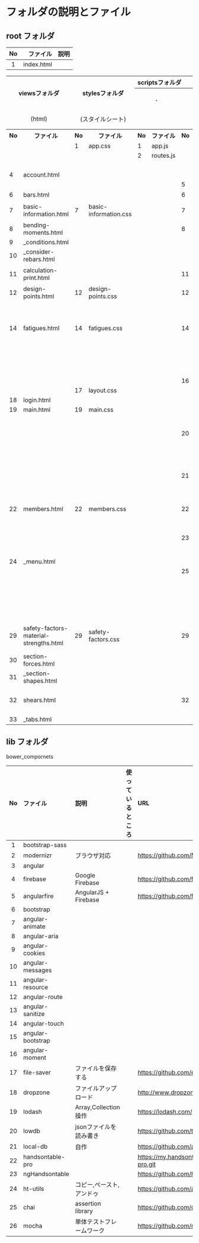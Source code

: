 # フォルダの説明とファイル

## root フォルダ

|  No  |      ファイル  |        説明     |
|:----:|----------------:|:-----------------|
|   1  |     index.html  |                  |


<nobr>
    <table>
        <tbody>
            <tr>
                <th rowspan="2" colspan="2">viewsフォルダ</th>
                <th rowspan="2" colspan="2">stylesフォルダ</th>
                <th colspan="10" align="left">scriptsフォルダ</th>
                <th rowspan="3">説明</th>
            </tr>
            <tr>
                <th colspan="2">.</th>
                <th colspan="2">/configフォルダ</th>
                <th colspan="2">/controllersフォルダ</th>
                <th colspan="2">/servicesフォルダ</th>
                <th colspan="2">/defaultsフォルダ</th>
            </tr>
            <tr>
                <td colspan="2" align="center">(html)</td>
                <td colspan="2" align="center">(スタイルシート)</td>
                <td colspan="2" align="center">&nbsp;</td>
                <td colspan="2" align="center">(デザイン定義)</td>
                <td colspan="2" align="center">(デザインへの結びつけ)</td>
                <td colspan="2" align="center">(データ操作・作成)</td>
                <td colspan="2" align="center">(入力補助の項目定義)</td>
            </tr>
            <tr>
                <th>No</th><th>ファイル</th>
                <th>No</th><th>ファイル</th>
                <th>No</th><th>ファイル</th>     
                <th>No</th><th>ファイル</th>     
                <th>No</th><th>ファイル</th>     
                <th>No</th><th>ファイル</th>     
                <th>No</th><th>ファイル</th>     
                <th>&nbsp;</th>     
            </tr>
            <tr>
                <td>&nbsp;</td><td>&nbsp;</td>
                <td>1</td><td>app.css</td>     
                <td>1</td><td>app.js</td>     
                <td>&nbsp;</td><td>&nbsp;</td>     
                <td>&nbsp;</td><td>&nbsp;</td>     
                <td>&nbsp;</td><td>&nbsp;</td>     
                <td>&nbsp;</td><td>&nbsp;</td>     
                <td>&nbsp;</td>     
            </tr>
            <tr>
                <td>&nbsp;</td><td>&nbsp;</td>
                <td>&nbsp;</td><td>&nbsp;</td>     
                <td>2</td><td>routes.js</td>     
                <td>&nbsp;</td><td>&nbsp;</td>     
                <td>&nbsp;</td><td>&nbsp;</td>     
                <td>&nbsp;</td><td>&nbsp;</td>     
                <td>&nbsp;</td><td>&nbsp;</td>     
                <td>&nbsp;</td>     
            </tr>
            <tr>
                <td>&nbsp;</td><td>&nbsp;</td>
                <td>&nbsp;</td><td>&nbsp;</td>     
                <td>&nbsp;</td><td>&nbsp;</td>     
                <td>&nbsp;</td><td>&nbsp;</td>     
                <td>&nbsp;</td><td>&nbsp;</td>     
                <td>3</td><td>auth.js</td>     
                <td>&nbsp;</td><td>&nbsp;</td>     
                <td>&nbsp;</td>     
            </tr>
            <tr>
                <td>4</td><td>account.html</td>
                <td>&nbsp;</td><td>&nbsp;</td>     
                <td>&nbsp;</td><td>&nbsp;</td>     
                <td>&nbsp;</td><td>&nbsp;</td>     
                <td>4</td><td>account.js</td>     
                <td>&nbsp;</td><td>&nbsp;</td>     
                <td>&nbsp;</td><td>&nbsp;</td>     
                <td>&nbsp;</td>     
            </tr>
            <tr>
                <td>&nbsp;</td><td>&nbsp;</td>
                <td>&nbsp;</td><td>&nbsp;</td>     
                <td>&nbsp;</td><td>&nbsp;</td>     
                <td>5</td><td>app.config.js</td>     
                <td>&nbsp;</td><td>&nbsp;</td>     
                <td>&nbsp;</td><td>&nbsp;</td>     
                <td>5</td><td>bar.defaults.js</td>     
                <td>&nbsp;</td>     
            </tr>
            <tr>
                <td>6</td><td>bars.html</td>
                <td>&nbsp;</td><td>&nbsp;</td>     
                <td>&nbsp;</td><td>&nbsp;</td>     
                <td>6</td><td>bar.config.js</td>     
                <td>6</td><td>bars.js</td>     
                <td>6</td><td>bar.js</td>     
                <td>&nbsp;</td><td>&nbsp;</td>     
                <td>鉄筋配置</td>     
            </tr>
            <tr>
                <td>7</td><td>basic&#045;information.html</td>
                <td>7</td><td>basic&#045;information.css</td>     
                <td>&nbsp;</td><td>&nbsp;</td>     
                <td>7</td><td>basic&#045;information.config.js</td>     
                <td>7</td><td>basic&#045;information.js</td>     
                <td>7</td><td>basic&#045;information.js</td>     
                <td>&nbsp;</td><td>&nbsp;</td>     
                <td>基本データ</td>     
            </tr>
            <tr>
                <td>8</td><td>bending&#045;moments.html</td>
                <td>&nbsp;</td><td>&nbsp;</td>     
                <td>&nbsp;</td><td>&nbsp;</td>     
                <td>8</td><td>bending&#045;moment.config.js</td>     
                <td>8</td><td>bending&#045;moments.js</td>     
                <td>8</td><td>bending&#045;moment.js</td>     
                <td>8</td><td>bending&#045;moment.defaults.js</td>     
                <td>bending&#045;moment*</td>     
            </tr>
            <tr>
                <td>9</td><td>_conditions.html</td>
                <td>&nbsp;</td><td>&nbsp;</td>     
                <td>&nbsp;</td><td>&nbsp;</td>     
                <td>&nbsp;</td><td>&nbsp;</td>     
                <td>&nbsp;</td><td>&nbsp;</td>     
                <td>&nbsp;</td><td>&nbsp;</td>     
                <td>9</td><td>condition.defaults.js</td>     
                <td>&nbsp;</td>     
            </tr>
            <tr>
                <td>10</td><td>_consider&#045;rebars.html</td>
                <td>&nbsp;</td><td>&nbsp;</td>     
                <td>&nbsp;</td><td>&nbsp;</td>     
                <td>&nbsp;</td><td>&nbsp;</td>     
                <td>&nbsp;</td><td>&nbsp;</td>     
                <td>&nbsp;</td><td>&nbsp;</td>     
                <td>10</td><td>consider&#045;rebar.defaults.js</td>     
                <td>&nbsp;</td>     
            </tr>
            <tr>
                <td>11</td><td>calculation&#045;print.html</td>
                <td>&nbsp;</td><td>&nbsp;</td>     
                <td>&nbsp;</td><td>&nbsp;</td>     
                <td>11</td><td>calculation&#045;print.config.js</td>     
                <td>11</td><td>calculation&#045;print.js</td>     
                <td>11</td><td>calculation&#045;print.js</td>     
                <td>&nbsp;</td><td>&nbsp;</td>     
                <td>計算・印刷</td>     
            </tr>
            <tr>
                <td>12</td><td>design&#045;points.html</td>
                <td>12</td><td>design&#045;points.css</td>     
                <td>&nbsp;</td><td>&nbsp;</td>     
                <td>12</td><td>design&#045;point.config.js</td>     
                <td>12</td><td>design&#045;points.js</td>     
                <td>12</td><td>design&#045;point.js</td>     
                <td>12</td><td>design&#045;point.defaults.js</td>     
                <td>算出点</td>     
            </tr>
            <tr>
                <td>&nbsp;</td><td>&nbsp;</td>
                <td>&nbsp;</td><td>&nbsp;</td>     
                <td>&nbsp;</td><td>&nbsp;</td>     
                <td>&nbsp;</td><td>&nbsp;</td>     
                <td>&nbsp;</td><td>&nbsp;</td>     
                <td>&nbsp;</td><td>&nbsp;</td>     
                <td>13</td><td>design&#045;point&#045;name.defaults.js</td>     
                <td>&nbsp;</td>     
            </tr>
            <tr>
                <td>14</td><td>fatigues.html</td>
                <td>14</td><td>fatigues.css</td>     
                <td>&nbsp;</td><td>&nbsp;</td>     
                <td>14</td><td>fatigue.config.js</td>     
                <td>14</td><td>fatigues.js</td>     
                <td>14</td><td>fatigue.js</td>     
                <td>14</td><td>fatigue.defaults.js</td>     
                <td>疲労データ</td>     
            </tr>
            <tr>
                <td>&nbsp;</td><td>&nbsp;</td>
                <td>&nbsp;</td><td>&nbsp;</td>     
                <td>&nbsp;</td><td>&nbsp;</td>     
                <td>&nbsp;</td><td>&nbsp;</td>     
                <td>&nbsp;</td><td>&nbsp;</td>     
                <td>15</td><td>group.js</td>     
                <td>15</td><td>group.defaults.js</td>     
                <td>部材・断面のグループNoと部材名</td>     
            </tr>
            <tr>
                <td>&nbsp;</td><td>&nbsp;</td>     
                <td>&nbsp;</td><td>&nbsp;</td>
                <td>&nbsp;</td><td>&nbsp;</td>     
                <td>16</td><td>group.config.js</td>     
                <td>16</td><td>groups.js</td>     
                <td>&nbsp;</td><td>&nbsp;</td>     
                <td>&nbsp;</td><td>&nbsp;</td>     
                <td>&nbsp;</td>     
            </tr>
            <tr>
                <td>&nbsp;</td><td>&nbsp;</td>
                <td>17</td><td>layout.css</td>     
                <td>&nbsp;</td><td>&nbsp;</td>     
                <td>&nbsp;</td><td>&nbsp;</td>     
                <td>&nbsp;</td><td>&nbsp;</td>     
                <td>&nbsp;</td><td>&nbsp;</td>     
                <td>&nbsp;</td><td>&nbsp;</td>     
                <td>&nbsp;</td>     
            </tr>
            <tr>
                <td>18</td><td>login.html</td>
                <td>&nbsp;</td><td>&nbsp;</td>
                <td>&nbsp;</td><td>&nbsp;</td>     
                <td>&nbsp;</td><td>&nbsp;</td>     
                <td>18</td><td>login.js</td>     
                <td>&nbsp;</td><td>&nbsp;</td>     
                <td>&nbsp;</td><td>&nbsp;</td>     
                <td>&nbsp;</td>     
            </tr>
            <tr>
                <td>19</td><td>main.html</td>
                <td>19</td><td>main.css</td>     
                <td>&nbsp;</td><td>&nbsp;</td>     
                <td>&nbsp;</td><td>&nbsp;</td>     
                <td>19</td><td>main.js</td>     
                <td>&nbsp;</td><td>&nbsp;</td>     
                <td>&nbsp;</td><td>&nbsp;</td>     
                <td>&nbsp;</td>     
            </tr>
            <tr>
                <td>&nbsp;</td><td>&nbsp;</td>
                <td>&nbsp;</td><td>&nbsp;</td>     
                <td>&nbsp;</td><td>&nbsp;</td>     
                <td>20</td><td>material-strength.config.js</td>     
                <td>&nbsp;</td><td>&nbsp;</td>     
                <td>20</td><td>material&#045;strength.js</td>     
                <td>20</td><td>material&#045;strength.defaults.js</td>     
                <td>安全係数・材料強度の材料強度</td>     
            </tr>
            <tr>
                <td>&nbsp;</td><td>&nbsp;</td>     
                <td>&nbsp;</td><td>&nbsp;</td>
                <td>&nbsp;</td><td>&nbsp;</td>     
                <td>21</td><td>material&#045;strength&#045;rest.config.js</td>     
                <td>&nbsp;</td><td>&nbsp;</td>     
                <td>21</td><td>material&#045;strength&#045;rest.js</td>     
                <td>&nbsp;</td><td>&nbsp;</td>     
                <td>安全係数・材料強度の材料の基本情報</td>     
            </tr>
            <tr>
                <td>22</td><td>members.html</td>
                <td>22</td><td>members.css</td>     
                <td>&nbsp;</td><td>&nbsp;</td>     
                <td>22</td><td>member.config.js</td>     
                <td>22</td><td>members.js</td>     
                <td>22</td><td>member.js</td>     
                <td>22</td><td>member.defaults.js</td>     
                <td>部材・断面</td>     
            </tr>
            <tr>
                <td>&nbsp;</td><td>&nbsp;</td>
                <td>&nbsp;</td><td>&nbsp;</td>     
                <td>&nbsp;</td><td>&nbsp;</td>     
                <td>23</td><td>member&#045;section.config.js</td>     
                <td>&nbsp;</td><td>&nbsp;</td>     
                <td>&nbsp;</td><td>&nbsp;</td>
                <td>&nbsp;</td><td>&nbsp;</td>
                <td>部材・断面のグループNo以外</td>     
            </tr>
            <tr>
                <td>24</td><td>_menu.html</td>
                <td>&nbsp;</td><td>&nbsp;</td>     
                <td>&nbsp;</td><td>&nbsp;</td>     
                <td>&nbsp;</td><td>&nbsp;</td>     
                <td>24</td><td>menu.js</td>     
                <td>&nbsp;</td><td>&nbsp;</td>
                <td>&nbsp;</td><td>&nbsp;</td>
                <td>&nbsp;</td>     
            </tr>
            <tr>
                <td>&nbsp;</td><td>&nbsp;</td>
                <td>&nbsp;</td><td>&nbsp;</td>     
                <td>&nbsp;</td><td>&nbsp;</td>     
                <td>25</td><td>msg.config.js</td>     
                <td>&nbsp;</td><td>&nbsp;</td>     
                <td>&nbsp;</td><td>&nbsp;</td>
                <td>&nbsp;</td><td>&nbsp;</td>
                <td>&nbsp;</td>     
            </tr>
            <tr>
                <td>&nbsp;</td><td>&nbsp;</td>
                <td>&nbsp;</td><td>&nbsp;</td>     
                <td>&nbsp;</td><td>&nbsp;</td>     
                <td>&nbsp;</td><td>&nbsp;</td>     
                <td>&nbsp;</td><td>&nbsp;</td>     
                <td>26</td><td>rcnonlinear.js</td>     
                <td>&nbsp;</td><td>&nbsp;</td>     
                <td>&nbsp;</td>     
            </tr>
            <tr>
                <td>&nbsp;</td><td>&nbsp;</td>
                <td>&nbsp;</td><td>&nbsp;</td>     
                <td>&nbsp;</td><td>&nbsp;</td>     
                <td>&nbsp;</td><td>&nbsp;</td>     
                <td>&nbsp;</td><td>&nbsp;</td>     
                <td>&nbsp;</td><td>&nbsp;</td>     
                <td>27</td><td>rebar&#045;side.bar.defaults.js</td>     
                <td>&nbsp;</td>     
            </tr>
            <tr>
                <td>&nbsp;</td><td>&nbsp;</td>
                <td>&nbsp;</td><td>&nbsp;</td>     
                <td>&nbsp;</td><td>&nbsp;</td>     
                <td>&nbsp;</td><td>&nbsp;</td>     
                <td>&nbsp;</td><td>&nbsp;</td>     
                <td>&nbsp;</td><td>&nbsp;</td>     
                <td>28</td><td>rebar&#045;side.fatigue.defaults.js</td>     
                <td>&nbsp;</td>     
            </tr>
            <tr>
                <td>29</td><td>safety&#045;factors&#045;material&#045;strengths.html</td>
                <td>29</td><td>safety&#045;factors.css</td>     
                <td>&nbsp;</td><td>&nbsp;</td>     
                <td>29</td><td>safety&#045;factor.config.js</td>     
                <td>29</td><td>safety&#045;factors&#045;material&#045;strengths.js</td>     
                <td>29</td><td>safety&#045;factor.js</td>     
                <td>29</td><td>safety&#045;factor.defaults.js</td>     
                <td>安全係数・材料強度</td>     
            </tr>
            <tr>
                <td>30</td><td>section&#045;forces.html</td>
                <td>&nbsp;</td><td>&nbsp;</td>     
                <td>&nbsp;</td><td>&nbsp;</td>     
                <td>&nbsp;</td><td>&nbsp;</td>     
                <td>30</td><td>section&#045;forces.js</td>     
                <td>&nbsp;</td><td>&nbsp;</td>     
                <td>&nbsp;</td><td>&nbsp;</td>     
                <td>断面力</td>     
            </tr>
            <tr>
                <td>31</td><td>_section&#045;shapes.html</td>
                <td>&nbsp;</td><td>&nbsp;</td>     
                <td>&nbsp;</td><td>&nbsp;</td>     
                <td>&nbsp;</td><td>&nbsp;</td>     
                <td>&nbsp;</td><td>&nbsp;</td>     
                <td>&nbsp;</td><td>&nbsp;</td>     
                <td>31</td><td>section&#045;shape.defaults.js</td>     
                <td>&nbsp;</td>     
            </tr>
            <tr>
                <td>32</td><td>shears.html</td>
                <td>&nbsp;</td><td>&nbsp;</td>     
                <td>&nbsp;</td><td>&nbsp;</td>     
                <td>32</td><td>shear.config.js</td>     
                <td>32</td><td>shears.js</td>     
                <td>32</td><td>shear.js</td>     
                <td>32</td><td>shear.defaults.js</td>     
                <td>断面力のせん断照査</td>     
            </tr>
            <tr>
                <td>33</td><td>_tabs.html</td>
                <td>&nbsp;</td><td>&nbsp;</td>     
                <td>&nbsp;</td><td>&nbsp;</td>     
                <td>&nbsp;</td><td>&nbsp;</td>     
                <td>33</td><td>tabs.js</td>     
                <td>&nbsp;</td><td>&nbsp;</td>     
                <td>&nbsp;</td><td>&nbsp;</td>     
                <td>&nbsp;</td>     
            </tr>
        </tbody>
    </table>
</nobr>


## lib フォルダ

bower_compornets

|  No  |      ファイル      |          説明            | 使っているところ |        URL                                                     |
|:----:|:-------------------|:-------------------------|:-----------------|:---------------------------------------------------------------|
|   1  |  bootstrap-sass    |                          |                  |                                                                |
|   2  |  modernizr         | ブラウザ対応             |                  | https://github.com/Modernizr/Modernizr                         |
|   3  |  angular           |                          |                  |                                                                |
|   4  |  firebase          | Google Firebase          |                  | https://github.com/firebase/firebase-bower                     |
|   5  |  angularfire       | AngularJS + Firebase     |                  | https://github.com/firebase/angularFire                        |
|   6  |  bootstrap         |                          |                  |                                                                |
|   7  |  angular-animate   |                          |                  |                                                                |
|   8  |  angular-aria      |                          |                  |                                                                |
|   9  |  angular-cookies   |                          |                  |                                                                |
|  10  |  angular-messages  |                          |                  |                                                                |
|  11  |  angular-resource  |                          |                  |                                                                |
|  12  |  angular-route     |                          |                  |                                                                |
|  13  |  angular-sanitize  |                          |                  |                                                                |
|  14  |  angular-touch     |                          |                  |                                                                |
|  15  |  angular-bootstrap |                          |                  |                                                                |
|  16  |  angular-moment    |                          |                  |                                                                |
|  17  |  file-saver        | ファイルを保存する       |                  | https://github.com/eligrey/FileSaver.js                        |
|  18  |  dropzone          | ファイルアップロード     |                  | http://www.dropzonejs.com/                                     |
|  19  |  lodash            | Array,Collection 操作    |                  | https://lodash.com/                                            |
|  20  |  lowdb             | jsonファイルを読み書き   |                  | https://github.com/typicode/lowdb                              |
|  21  |  local-db          | 自作                     |                  | https://github.com/a311cb/local-db                             |
|  22  |  handsontable-pro  |                          |                  | https://my.handsontable.com/handsontable/handsontable-pro.git  |
|  23  |  ngHandsontable    |                          |                  | https://github.com/handsontable/ngHandsontable                 |
|  24  |  ht-utils          | コピー,ペースト,アンドゥ |                  | https://github.com/a311cb/ht-utils                             |
|  25  |  chai              | assertion library        |                  | https://github.com/chaijs/chai                                 |
|  26  |  mocha             | 単体テストフレームワーク |                  | https://github.com/mochajs/mocha                               |
